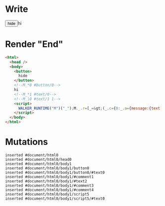 # Write
  <button>hide</button><!--M_*0 #button/0-->hi<!--M_*1 #text/0--><!--M_|0 #text/1 1--><script>WALKER_RUNTIME("M")("_");M._.r=[_=>(_.c={0:_.a={message:{text:"hi"},"#text/1!":_.b={}},1:_.b},_.a["#text/1("]=_._["packages/translator-tags/src/__tests__/fixtures/basic-execution-order/template.marko_1_renderer"](_.a),_.b._=_.a,_.c),0,"packages/translator-tags/src/__tests__/fixtures/basic-execution-order/template.marko_0",0];M._.w()</script>


# Render "End"
```html
<html>
  <head />
  <body>
    <button>
      hide
    </button>
    <!--M_*0 #button/0-->
    hi
    <!--M_*1 #text/0-->
    <!--M_|0 #text/1 1-->
    <script>
      WALKER_RUNTIME("M")("_");M._.r=[_=&gt;(_.c={0:_.a={message:{text:"hi"},"#text/1!":_.b={}},1:_.b},_.a["#text/1("]=_._["packages/translator-tags/src/__tests__/fixtures/basic-execution-order/template.marko_1_renderer"](_.a),_.b._=_.a,_.c),0,"packages/translator-tags/src/__tests__/fixtures/basic-execution-order/template.marko_0",0];M._.w()
    </script>
  </body>
</html>
```

# Mutations
```
inserted #document/html0
inserted #document/html0/head0
inserted #document/html0/body1
inserted #document/html0/body1/button0
inserted #document/html0/body1/button0/#text0
inserted #document/html0/body1/#comment1
inserted #document/html0/body1/#text2
inserted #document/html0/body1/#comment3
inserted #document/html0/body1/#comment4
inserted #document/html0/body1/script5
inserted #document/html0/body1/script5/#text0
```